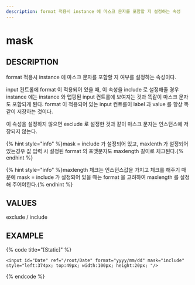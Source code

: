 ```yaml
---
description: format 적용시 instance 에 마스크 문자를 포함할 지 설정하는 속성     
---
```


#   mask                       

## DESCRIPTION

format 적용시 instance 에 마스크 문자를 포함할 지 여부를 설정하는 속성이다.

input 컨트롤에 format 이 적용되어 있을 때, 이 속성을 include 로 설정해줄 경우 instance 에는 instance 와 맵핑된 input 컨트롤에 보여지는 것과 똑같이 마스크 문자도 포함되게 된다.
format 이 적용되어 있는 input 컨트롤이 label 과 value 를 항상 똑같이 저장하는 것이다.

이 속성을 설정하지 않으면 exclude 로 설정한 것과 같이 마스크 문자는 인스턴스에 저장되지 않는다.

{% hint style="info" %}mask = include 가 설정되어 있고, maxlenth 가 설정되어 있는경우 값 입력 시 설정된 format 의 포맷문자도 
maxlength 길이로 체크된다.{% endhint %}

{% hint style="info" %}maxlength 체크는 인스턴스값을 가지고 체크를 해주기 때문에 mask = include 가 설정되어 있을 때는 format 을 고려하여 
maxlength 를 설정해 주어야한다.{% endhint %}   
  
## VALUES

exclude / include 

## EXAMPLE

{% code title="\[Static\]" %}
```markup
<input id="Date" ref="/root/Date" format="yyyy/mm/dd" mask="include" style="left:374px; top:49px; width:100px; height:20px; "/>  
```
{% endcode %}

